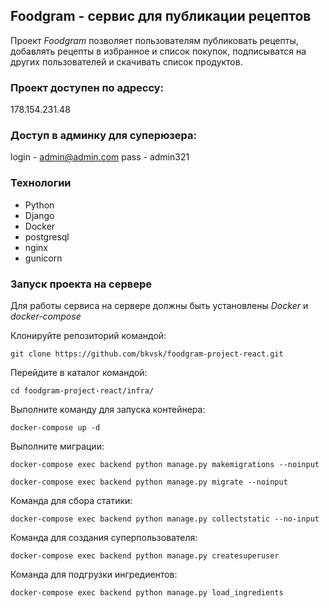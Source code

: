 ## Foodgram - сервис для публикации рецептов

Проект *Foodgram* позволяет пользователям 
публиковать рецепты, добавлять рецепты в избранное 
и список покупок, подписыватся на других пользователей 
и скачивать список продуктов.

### Проект доступен по адрессу:

178.154.231.48

### Доступ в админку для суперюзера:

login - admin@admin.com
pass - admin321

### Технологии

- Python
- Django
- Docker
- postgresql
- nginx
- gunicorn

### Запуск проекта на сервере

Для работы сервиса на сервере должны быть установлены *Docker* и *docker-compose*

Клонируйте репозиторий командой:

``` git clone https://github.com/bkvsk/foodgram-project-react.git ``` 

Перейдите в каталог командой:

``` cd foodgram-project-react/infra/ ``` 

Выполните команду для запуска контейнера:

``` docker-compose up -d ```

Выполните миграции:

``` docker-compose exec backend python manage.py makemigrations --noinput ```

``` docker-compose exec backend python manage.py migrate --noinput ```

Команда для сбора статики:

``` docker-compose exec backend python manage.py collectstatic --no-input ```

Команда для создания суперпользователя:

``` docker-compose exec backend python manage.py createsuperuser ```

Команда для подгрузки ингредиентов:

``` docker-compose exec backend python manage.py load_ingredients ```
